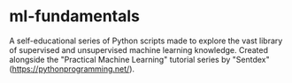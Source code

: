 # ml-fundamentals
A self-educational series of Python scripts made to explore the vast library of supervised and unsupervised machine learning
knowledge.
Created alongside the "Practical Machine Learning" tutorial series by "Sentdex" (https://pythonprogramming.net/).
